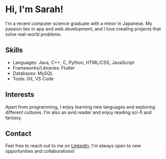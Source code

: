 # Hi, I'm Sarah!

I'm a recent computer science graduate with a minor in Japanese. My passion lies in app and web development, and I love creating projects that solve real-world problems.

## Skills
- Languages: Java, C++, C, Python, HTML/CSS, JavaScript
- Frameworks/Libraries: Flutter
- Databases: MySQL
- Tools: Git, VS Code

## Interests

Apart from programming, I enjoy learning new languages and exploring different cultures. I'm also an avid reader and enjoy reading sci-fi and fantasy.

## Contact

Feel free to reach out to me on [LinkedIn](https://www.linkedin.com/in/sarah-graddy/). I'm always open to new opportunities and collaborations!

